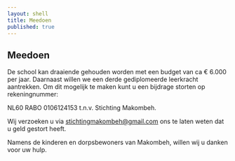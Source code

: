 ```yaml
---
layout: shell
title: Meedoen
published: true
---
```


## Meedoen

De school kan draaiende gehouden worden met een budget van ca € 6.000 per jaar. Daarnaast willen we een derde gediplomeerde leerkracht aantrekken. Om dit mogelijk te maken kunt u een bijdrage storten op rekeningnummer:

NL60 RABO 0106124153 t.n.v. Stichting Makombeh.

Wij verzoeken u via [stichtingmakombeh@gmail.com](mailto:stichtingmakombeh@gmail.com) ons te laten weten dat u geld gestort heeft.

Namens de kinderen en dorpsbewoners van Makombeh, willen wij u danken voor uw hulp.
